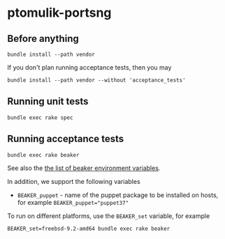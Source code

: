 # ptomulik-portsng

## Before anything

```code
bundle install --path vendor
```

If you don't plan running acceptance tests, then you may

```code
bundle install --path vendor --without 'acceptance_tests'
```

## Running unit tests

```console
bundle exec rake spec
```

## Running acceptance tests

```console
bundle exec rake beaker
```

See also the [the list of beaker environment variables](https://github.com/puppetlabs/beaker-rspec/blob/master/README.md#supported-env-variables).

In addition, we support the following variables

- ``BEAKER_puppet`` - name of the puppet package to be installed on hosts,
  for example ``BEAKER_puppet="puppet37"``


To run on different platforms, use the ``BEAKER_set`` variable, for example

```console
BEAKER_set=freebsd-9.2-amd64 bundle exec rake beaker
```

